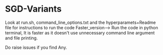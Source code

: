 # SGD-Variants
Look at run.sh, command_line_options.txt and the hyperparamets+Readme file for instructions to run the code
Faster_version--> Run the code in python terminal, It is faster as it doesn't use unnecessary command line argument and file printing.

Do raise issues if you find Any.
